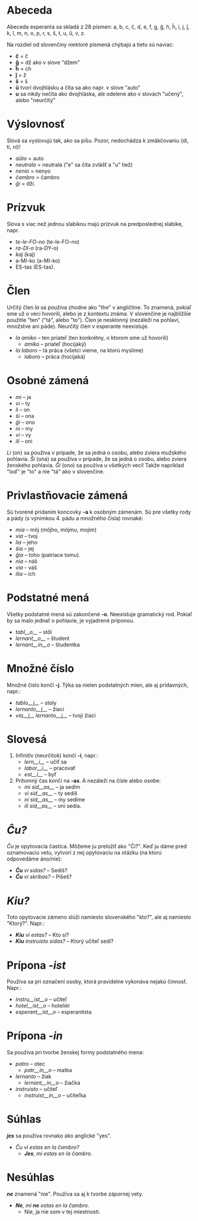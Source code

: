 # Abeceda

Abeceda esperanta sa skladá z 28 písmen: a, b, c, ĉ, d, e, f, g, ĝ, h, ĥ, i, j, ĵ, k, l, m, n, o, p, r, s, ŝ, t, u, ŭ, v, z.

Na rozdiel od slovenčiny niektoré písmená chýbajú a tieto sú naviac:

- __ĉ__ = č
- __ĝ__ = dž ako v slove "džem"
- __ĥ__ = ch
- __ĵ__ = ž 
- __ŝ__ = š
- __ŭ__ tvorí dvojhlásku a číta sa ako napr. v slove "auto"
- __u__ sa nikdy nečíta ako dvojhláska, ale odelene ako v slovách "učený", alebo "neurčitý"


# Výslovnosť

Slová sa vyslovujú tak, ako sa píšu.
Pozor, nedochádza k zmäkčovaniu (di, ti, ni)! 

- *aŭto* = auto
- *neutrala* = neutrala ("e" sa číta zvlášť a "u" tiež)
- *nenio* = nenyo
- *ĉambro* = čambro
- *ĝi* = dži.

# Prízvuk

Slova s viac než jednou slabikou majú prízvuk na predposlednej slabike, napr.

- *te-le-FO-no* (te-le-FO-no)
- *ra-DI-o* (ra-DY-o)
- *kaj* (kaj)
- a-MI-ko (a-MI-ko)
- ES-tas (ES-tas).

# Člen

Určitý člen *la* sa používa zhodne ako "the" v angličtine. To znamená, pokiaľ sme už o veci hovorili, alebo je z kontextu známa. V slovenčine je najbližšie použitie "ten" ("tá", alebo "to"). Člen je nesklonný (nezáleží na pohlaví, množstve ani páde). Neurčitý člen v esperante neexistuje.

- *la amiko* – ten priateľ (ten konkrétny, o ktorom sme už hovorili)
  - *amiko* – priateľ (hocijaký)
- *la laboro* – tá práca (všetci vieme, na ktorú myslíme)
  - *laboro* – práca (hocijaká)

# Osobné zámená

- *mi* – ja
- *vi* – ty
- *li* – on
- *ŝi* – ona
- *ĝi* – ono
- *ni* – my
- *vi* – vy
- *ili* – oni

*Li* (on) sa používa v prípade, že sa jedná o osobu, alebo zviera mužského pohlavia.
*Ŝi* (ona) sa používa v prípade, že sa jedná o osobu, alebo zviera ženského pohlavia.
*Ĝi* (ono) sa používa u všetkých vecí! Takže napríklad "loď" je "to" a nie "tá" ako v slovenčine.

# Privlastňovacie zámená

Sú tvorené pridaním koncovky __-a__ k osobným zámenám. Sú pre všetky rody a pády (s výnimkou 4. pádu a množného čísla) rovnaké:

- *mia* – môj (môjho, môjmu, mojim)
- *via* – tvoj
- *lia* – jeho
- *ŝia* – jej
- *ĝia* – toho (patriace tomu).
- *nia* – náš
- *via* - váš
- *ilia* – ich

# Podstatné mená

Všetky podstatné mená sú zakončené __-o__. Neexistuje gramatický rod. Pokiaľ by sa malo jednať o pohlavie, je vyjadrené príponou.

- *tabl__o__* – stôl
- *lernant__o__* – študent
- *lernant__in__o* – študentka

# Množné číslo

Množné číslo končí __-j__. Týka sa nielen podstatných mien, ale aj prídavných, napr.:

- *tablo__j__* – stoly
- *lernanto__j__* – žiaci
- *via__j__ lernanto__j__* – tvoji žiaci

# Slovesá

1. Infinitív (neurčitok) končí __-i__, napr.:
   - *lern__i__* – učiť sa 
   - *labor__i__* – pracovať
   - *est__i__* – byť
2. Prítomný čas končí na __-as__. A nezáleží na čísle alebo osobe:
   - *mi sid__as__* – ja sedím
   - *vi sid__as__* – ty sedíš
   - *ni sid__as__* – my sedíme
   - *ili sid__as__* – oni sedia.

# *Ĉu?*

*Ĉu* je opytovacia častica. Môžeme ju preložiť ako "Či?". Keď ju dáme pred oznamovaciu vetu, vytvorí z nej opytovaciu na otázku (na ktorú odpovedáme áno/nie):

- *__Ĉu__ vi sidas?* – Sedíš?
- *__Ĉu__ vi skribas?* – Píšeš?

# *Kiu?*

Toto opytovacie zámeno slúži namiesto slovenského "kto?", ale aj namiesto "Ktorý?". Napr.:

- *__Kiu__ vi estas?* – Kto si?
- *__Kiu__ instruisto sidas?* – Ktorý učiteľ sedí?


# Prípona *-ist*

Používa sa pri označení osoby, ktorá pravidelne vykonáva nejakú činnosť. Napr.:

- *instru__ist__o* – učiteľ
- *hotel__ist__o* – hoteliér
- *esperant__ist__o* – esperantista


# Prípona *-in*

Sa používa pri tvorbe ženskej formy podstatného mena:

- *patro* – otec
    - *patr__in__o* – matka
- *lernanto* – žiak
    - *lernant__in__o* – žiačka
- *instruisto* – učiteľ
    - *instruist__in__o* – učiteľka

# Súhlas

*__jes__* sa používa rovnako ako anglické "yes".

- *Ĉu vi estas en la ĉambro?* 
  - *__Jes__, mi estas en la ĉambro.* 

# Nesúhlas

*__ne__* znamená "nie". Používa sa aj k tvorbe zápornej vety.

- *__Ne__, mi __ne__ estas en la ĉambro.* 
  - Nie, ja nie som v tej miestnosti. 
